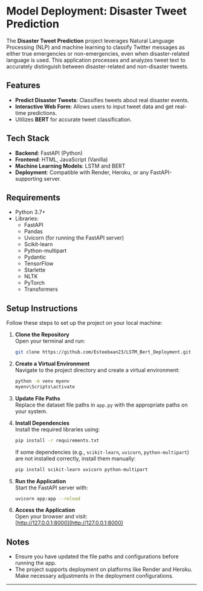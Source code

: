 
# Model Deployment: Disaster Tweet Prediction

The **Disaster Tweet Prediction** project leverages Natural Language Processing (NLP) and machine learning to classify Twitter messages as either true emergencies or non-emergencies, even when disaster-related language is used. This application processes and analyzes tweet text to accurately distinguish between disaster-related and non-disaster tweets.

## Features

- **Predict Disaster Tweets**: Classifies tweets about real disaster events.
- **Interactive Web Form**: Allows users to input tweet data and get real-time predictions.
- Utilizes **BERT** for accurate tweet classification.

## Tech Stack

- **Backend**: FastAPI (Python)
- **Frontend**: HTML, JavaScript (Vanilla)
- **Machine Learning Models**: LSTM and BERT
- **Deployment**: Compatible with Render, Heroku, or any FastAPI-supporting server.

## Requirements

- Python 3.7+
- Libraries: 
  - FastAPI
  - Pandas
  - Uvicorn (for running the FastAPI server)
  - Scikit-learn
  - Python-multipart
  - Pydantic
  - TensorFlow
  - Starlette
  - NLTK
  - PyTorch
  - Transformers

## Setup Instructions

Follow these steps to set up the project on your local machine:

1. **Clone the Repository**  
   Open your terminal and run:  
   ```bash
   git clone https://github.com/Esteebaan23/LSTM_Bert_Deployment.git
   ```

2. **Create a Virtual Environment**  
   Navigate to the project directory and create a virtual environment:  
   ```bash
   python -m venv myenv
   myenv\Scripts\activate
   ```

3. **Update File Paths**  
   Replace the dataset file paths in `app.py` with the appropriate paths on your system.

4. **Install Dependencies**  
   Install the required libraries using:  
   ```bash
   pip install -r requirements.txt
   ```

   If some dependencies (e.g., `scikit-learn`, `uvicorn`, `python-multipart`) are not installed correctly, install them manually:  
   ```bash
   pip install scikit-learn uvicorn python-multipart
   ```

5. **Run the Application**  
   Start the FastAPI server with:  
   ```bash
   uvicorn app:app --reload
   ```

6. **Access the Application**  
   Open your browser and visit:  
   [http://127.0.0.1:8000](http://127.0.0.1:8000)

## Notes

- Ensure you have updated the file paths and configurations before running the app.  
- The project supports deployment on platforms like Render and Heroku. Make necessary adjustments in the deployment configurations.

---
